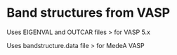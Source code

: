 # Band structures from VASP
Uses EIGENVAL and OUTCAR files > for VASP 5.x

Uses bandstructure.data file > for MedeA VASP
